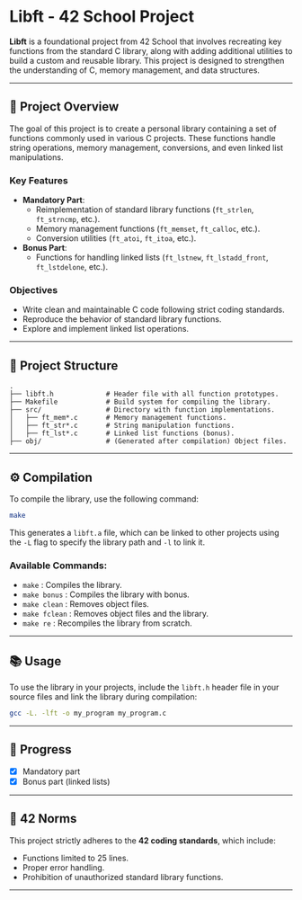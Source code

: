 # Libft - 42 School Project  

**Libft** is a foundational project from 42 School that involves recreating key functions from the standard C library, along with adding additional utilities to build a custom and reusable library. This project is designed to strengthen the understanding of C, memory management, and data structures.

---

## 📝 Project Overview

The goal of this project is to create a personal library containing a set of functions commonly used in various C projects. These functions handle string operations, memory management, conversions, and even linked list manipulations.

### Key Features
- **Mandatory Part**:
  - Reimplementation of standard library functions (`ft_strlen`, `ft_strncmp`, etc.).
  - Memory management functions (`ft_memset`, `ft_calloc`, etc.).
  - Conversion utilities (`ft_atoi`, `ft_itoa`, etc.).
- **Bonus Part**:
  - Functions for handling linked lists (`ft_lstnew`, `ft_lstadd_front`, `ft_lstdelone`, etc.).

### Objectives
- Write clean and maintainable C code following strict coding standards.
- Reproduce the behavior of standard library functions.
- Explore and implement linked list operations.

---

## 📂 Project Structure

```plaintext
.
├── libft.h             # Header file with all function prototypes.
├── Makefile            # Build system for compiling the library.
├── src/                # Directory with function implementations.
│   ├── ft_mem*.c       # Memory management functions.
│   ├── ft_str*.c       # String manipulation functions.
│   ├── ft_lst*.c       # Linked list functions (bonus).
├── obj/                # (Generated after compilation) Object files.
```

---

## ⚙️ Compilation

To compile the library, use the following command:

```bash
make
```

This generates a `libft.a` file, which can be linked to other projects using the `-L` flag to specify the library path and `-l` to link it.

### Available Commands:
- `make` : Compiles the library.
- `make bonus` : Compiles the library with bonus.
- `make clean` : Removes object files.
- `make fclean` : Removes object files and the library.
- `make re` : Recompiles the library from scratch.

---

## 📚 Usage

To use the library in your projects, include the `libft.h` header file in your source files and link the library during compilation:

```bash
gcc -L. -lft -o my_program my_program.c
```

---

## 🚀 Progress

- [x] Mandatory part
- [x] Bonus part (linked lists)

---

## 📜 42 Norms

This project strictly adheres to the **42 coding standards**, which include:
- Functions limited to 25 lines.
- Proper error handling.
- Prohibition of unauthorized standard library functions.

---
